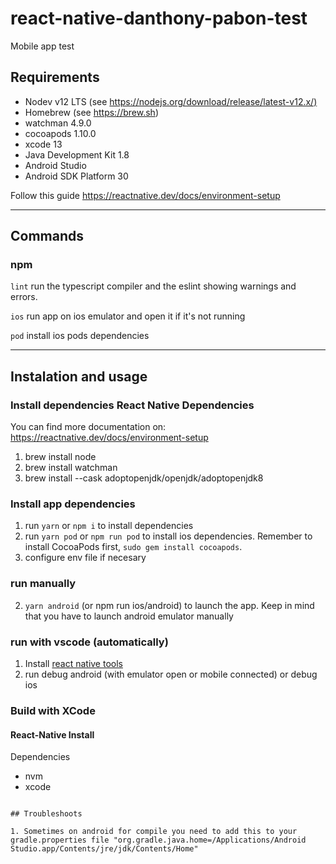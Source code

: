 # react-native-danthony-pabon-test

Mobile app test

## Requirements

- Nodev v12 LTS (see <https://nodejs.org/download/release/latest-v12.x/)>
- Homebrew (see https://brew.sh)
- watchman 4.9.0
- cocoapods 1.10.0
- xcode 13
- Java Development Kit 1.8
- Android Studio
- Android SDK Platform 30

Follow this guide <https://reactnative.dev/docs/environment-setup>

---

## Commands

### npm

`lint` run the typescript compiler and the eslint showing warnings and errors.

`ios` run app on ios emulator and open it if it's not running

`pod` install ios pods dependencies

---

## Instalation and usage

### Install dependencies React Native Dependencies

You can find more documentation on: https://reactnative.dev/docs/environment-setup

1. brew install node
2. brew install watchman
3. brew install --cask adoptopenjdk/openjdk/adoptopenjdk8

### Install app dependencies

1. run `yarn` or `npm i` to install dependencies
2. run `yarn pod` or `npm run pod` to install ios dependencies. Remember to install CocoaPods first, `sudo gem install cocoapods`.
3. configure env file if necesary

### run manually

2. `yarn android` (or npm run ios/android) to launch the app. Keep in mind that you have to launch android emulator manually

### run with vscode (automatically)

1. Install [react native tools](https://marketplace.visualstudio.com/items?itemName=msjsdiag.vscode-react-native)
2. run debug android (with emulator open or mobile connected) or debug ios

### Build with XCode

#### React-Native Install

Dependencies

- nvm
- xcode

```

## Troubleshoots

1. Sometimes on android for compile you need to add this to your gradle.properties file "org.gradle.java.home=/Applications/Android Studio.app/Contents/jre/jdk/Contents/Home"

```
